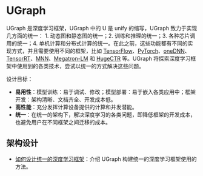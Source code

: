 # UGraph

UGraph 是深度学习框架，UGraph 中的 U 是 unify 的缩写，UGraph 致力于实现几方面的统一： 1. 动态图和静态图的统一；2. 训练和推理的统一；3. 各种芯片调用的统一；4. 单机计算和分布式计算的统一。在此之前，这些功能都有不同的实现方式，并且需要使用不同的框架，比如 [TensorFlow](https://github.com/tensorflow/tensorflow)、[PyTorch](https://github.com/pytorch/pytorch)、[oneDNN](https://github.com/oneapi-src/oneDNN)、[TensorRT](https://github.com/NVIDIA/TensorRT)、[MNN](https://github.com/alibaba/MNN)、[Megatron-LM](https://github.com/NVIDIA/Megatron-LM) 和 [HugeCTR](https://github.com/NVIDIA-Merlin/HugeCTR) 等。UGraph 将探索深度学习框架中使用到的各类技术，尝试以统一的方式解决这些问题。

设计目标：

- **易用性**：模型训练：易于调试、修改；模型部署：易于嵌入各类应用中；框架开发：架构清晰、文档齐全、开发成本低。
- **高性能**：充分发挥计算设备提供的计算和并发潜能。
- **统一**：在统一的架构下，解决深度学习的各类问题，即降低框架的开发成本，也避免用户在不同框架之间迁移的成本。

## 架构设计

- [如何设计统一的深度学习框架](./HowToDesignUnifiedDeepLearningFramework.md)：介绍 UGraph 构建统一的深度学习框架使用的方法。
